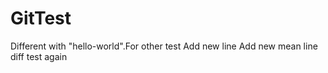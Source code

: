 # GitTest
Different with "hello-world".For other test
Add new line
Add new mean line
diff test again